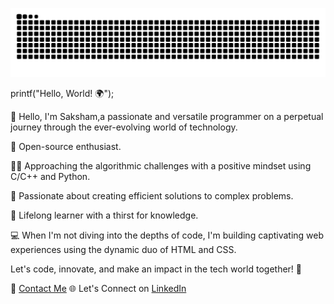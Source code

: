 ![Snake animation](https://github.com/saksham-0425/saksham-0425/blob/output/github-contribution-grid-snake.svg)

printf("Hello, World! 🌍");

👋 Hello, I'm Saksham,a passionate and versatile programmer on a perpetual journey through the ever-evolving world of technology.

🚀 Open-source enthusiast.

👨‍💻 Approaching the algorithmic challenges with a positive mindset using C/C++ and Python.

🌟 Passionate about creating efficient solutions to complex problems.

🧠 Lifelong learner with a thirst for knowledge.

💻 When I'm not diving into the depths of code, I'm building captivating web experiences using the dynamic duo of HTML and CSS.

Let's code, innovate, and make an impact in the tech world together! 🚀

📧 [Contact Me](guptasaksham2510@gmail.com)
🌐 Let's Connect on [LinkedIn](https://www.linkedin.com/in/saksham-gupta-894400246/)
